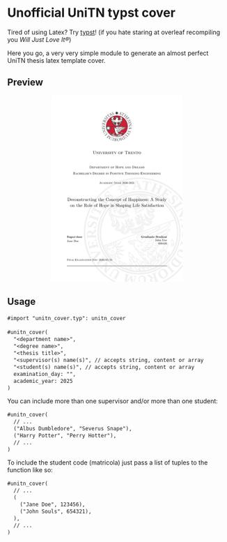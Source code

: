 # Unofficial UniTN typst cover
Tired of using Latex? Try [typst](https://typst.app)! (if you hate staring at overleaf recompiling you _Will Just Love It®_)

Here you go, a very very simple module to generate an almost perfect UniTN thesis latex template cover.

## Preview

<p align="center">
  <img src="/example.svg" width=60%>
</p>

## Usage
```typ
#import "unitn_cover.typ": unitn_cover

#unitn_cover(
  "<department name>",
  "<degree name>",
  "<thesis title>",
  "<supervisor(s) name(s)", // accepts string, content or array
  "<student(s) name(s)", // accepts string, content or array
  examination_day: "",
  academic_year: 2025
)
```

You can include more than one supervisor and/or more than one student:
```typ
#unitn_cover(
  // ...
  ("Albus Dumbledore", "Severus Snape"),
  ("Harry Potter", "Perry Hotter"),
  // ...
)
```

To include the student code (matricola) just pass a list of tuples to the function like so:
```typ
#unitn_cover(
  // ...
  (
    ("Jane Doe", 123456),
    ("John Souls", 654321),
  ),
  // ...
)
```
